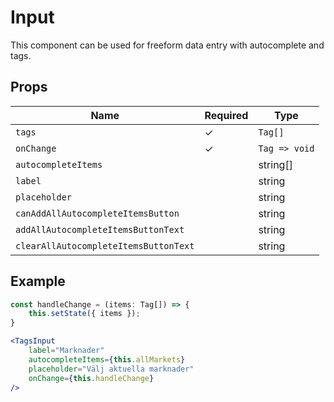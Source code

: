 # Input

This component can be used for freeform data entry with autocomplete and tags.

## Props

| Name                                 | Required  | Type            |
|------------------------------------- |-----------|-----------------|
| `tags`                               |     ✓     | `Tag[]`         |
| `onChange`                           |     ✓     |   `Tag => void` |
| `autocompleteItems`                  |           | string[]        |
| `label`                              |           | string          |
| `placeholder`                        |           | string          |
| `canAddAllAutocompleteItemsButton`   |           | string          |
| `addAllAutocompleteItemsButtonText`  |           | string          |
| `clearAllAutocompleteItemsButtonText`|           | string          |
## Example

```jsx
const handleChange = (items: Tag[]) => {
    this.setState({ items });
}

<TagsInput
    label="Marknader"
    autocompleteItems={this.allMarkets}
    placeholder="Välj aktuella marknader"
    onChange={this.handleChange}
/>
```
